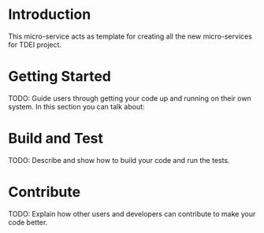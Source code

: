 # Introduction 
This micro-service acts as template for creating all the new micro-services for TDEI project.

# Getting Started
TODO: Guide users through getting your code up and running on their own system. In this section you can talk about:

# Build and Test
TODO: Describe and show how to build your code and run the tests. 

# Contribute
TODO: Explain how other users and developers can contribute to make your code better. 
